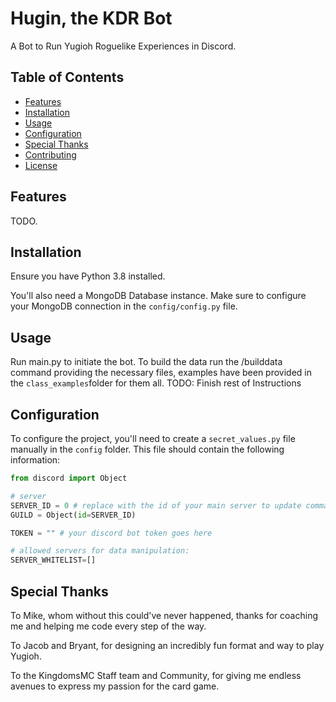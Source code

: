 # Hugin, the KDR Bot

A Bot to Run Yugioh Roguelike Experiences in Discord.

## Table of Contents

- [Features](#features)
- [Installation](#installation)
- [Usage](#usage)
- [Configuration](#configuration)
- [Special Thanks](#special-thanks)
- [Contributing](#contributing)
- [License](#license)

## Features

TODO.

## Installation

Ensure you have Python 3.8 installed.

You'll also need a MongoDB Database instance. Make sure to configure your MongoDB connection in the `config/config.py` file.

## Usage

Run main.py to initiate the bot. To build the data run the /builddata command providing the necessary files, examples have been provided in the `class_examples`folder for them all.
TODO: Finish rest of Instructions

## Configuration

To configure the project, you'll need to create a `secret_values.py` file manually in the `config` folder. This file should contain the following information:

```python
from discord import Object

# server
SERVER_ID = 0 # replace with the id of your main server to update commands
GUILD = Object(id=SERVER_ID)

TOKEN = "" # your discord bot token goes here

# allowed servers for data manipulation:
SERVER_WHITELIST=[]
```

## Special Thanks

To Mike, whom without this could've never happened, thanks for coaching me and helping me code every step of the way.

To Jacob and Bryant, for designing an incredibly fun format and way to play Yugioh.

To the KingdomsMC Staff team and Community, for giving me endless avenues to express my passion for the card game.
